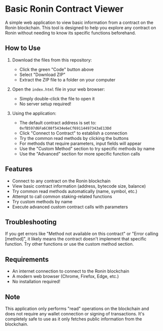 # Basic Ronin Contract Viewer

A simple web application to view basic information from a contract on the Ronin blockchain. This tool is designed to help you explore any contract on Ronin without needing to know its specific functions beforehand.

## How to Use

1. Download the files from this repository:
   - Click the green "Code" button above
   - Select "Download ZIP"
   - Extract the ZIP file to a folder on your computer

2. Open the `index.html` file in your web browser:
   - Simply double-click the file to open it
   - No server setup required!

3. Using the application:
   - The default contract address is set to: `0xfB597d6Fa6C08f5434e6eCf69114497343aE13Dd`
   - Click "Connect to Contract" to establish a connection
   - Try the common read methods by clicking the buttons
   - For methods that require parameters, input fields will appear
   - Use the "Custom Method" section to try specific methods by name
   - Use the "Advanced" section for more specific function calls

## Features

- Connect to any contract on the Ronin blockchain
- View basic contract information (address, bytecode size, balance)
- Try common read methods automatically (name, symbol, etc.)
- Attempt to call common staking-related functions
- Try custom methods by name
- Execute advanced custom contract calls with parameters

## Troubleshooting

If you get errors like "Method not available on this contract" or "Error calling [method]", it likely means the contract doesn't implement that specific function. Try other functions or use the custom method section.

## Requirements

- An internet connection to connect to the Ronin blockchain
- A modern web browser (Chrome, Firefox, Edge, etc.)
- No installation required!

## Note

This application only performs "read" operations on the blockchain and does not require any wallet connection or signing of transactions. It's completely safe to use as it only fetches public information from the blockchain.
